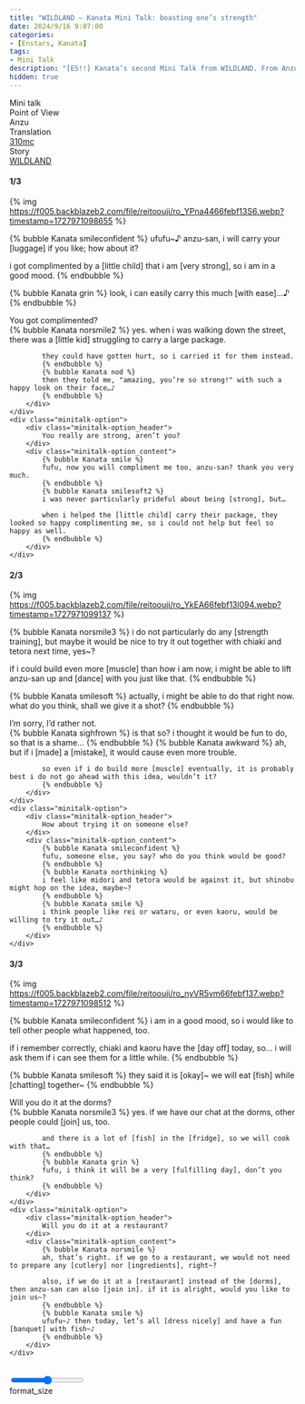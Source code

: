```yaml
---
title: "WILDLAND – Kanata Mini Talk: boasting one’s strength"
date: 2024/9/16 9:07:00
categories:
- [Enstars, Kanata]
tags:
- Mini Talk
description: "[ES!!] Kanata’s second Mini Talk from WILDLAND. From Anzu’s POV."
hidden: true
---
```

<div class="three-wrapper" style="--storyColor:#5ac189;--storyColor-rgb:90,193,137;--storyColor-h:147.4;--storyColor-s:45.4%;--storyColor-l:55.5%;">
    <div class="info-area">
        <div class="info">
            <div class="info-item characters">
                <div class="label">
                    Mini talk
                </div>
                <div class="value">
					<a href="/categories/Enstars/Kanata" character="Kanata"></a>
                </div>
            </div>
            <div class="info-item one">
                <div class="label">
                    Point of View
                </div>
                <div class="value">
                    Anzu
                </div>
            </div>
            <div class="info-item two">
                <div class="label">
                    Translation
                </div>
                <div class="value">
                    <a href="/about">310mc</a>
                </div>
            </div>
            <div class="info-item three">
                <div class="label">
                   Story
                </div>
                <div class="value">
                    <a href="/wildland">WILDLAND</a>
                </div>
            </div>
        </div>
    </div>
</div>

<!-- more -->

#### <div mt="rare"></div> 1/3

{% img https://f005.backblazeb2.com/file/reitoouji/ro_YPna4466febf13S6.webp?timestamp=1727971098655 %}

{% bubble Kanata smileconfident %}
ufufu~♪ anzu-san, i will carry your [luggage] if you like; how about it?

i got complimented by a [little child] that i am [very strong], so i am in a good mood.
{% endbubble %}

{% bubble Kanata grin %}
look, i can easily carry this much [with ease]…♪
{% endbubble %}

<div class="minitalk" character="Anzu">
    <div class="minitalk-option">
        <div class="minitalk-option_header">
            You got complimented?
        </div>
        <div class="minitalk-option_content">
            {% bubble Kanata norsmile2 %}
            yes. when i was walking down the street, there was a [little kid] struggling to carry a large package. 

            they could have gotten hurt, so i carried it for them instead.
            {% endbubble %}
            {% bubble Kanata nod %}
            then they told me, "amazing, you’re so strong!" with such a happy look on their face…♪
			{% endbubble %}
        </div>
    </div>
    <div class="minitalk-option">
        <div class="minitalk-option_header">
            You really are strong, aren’t you?
        </div>
        <div class="minitalk-option_content">
            {% bubble Kanata smile %}
            fufu, now you will compliment me too, anzu-san? thank you very much.
            {% endbubble %}
            {% bubble Kanata smilesoft2 %}
            i was never particularly prideful about being [strong], but…

            when i helped the [little child] carry their package, they looked so happy complimenting me, so i could not help but feel so happy as well.
			{% endbubble %}
        </div>
    </div>
</div>

#### <div mt="rare"></div> 2/3

{% img https://f005.backblazeb2.com/file/reitoouji/ro_YkEA66febf13l094.webp?timestamp=1727971099137 %}

{% bubble Kanata norsmile3 %}
i do not particularly do any [strength training], but maybe it would be nice to try it out together with chiaki and tetora next time, yes~?

if i could build even more [muscle] than how i am now, i might be able to lift anzu-san up and [dance] with you just like that.
{% endbubble %}

{% bubble Kanata smilesoft %}
actually, i might be able to do that right now. what do you think, shall we give it a shot?
{% endbubble %}

<div class="minitalk" character="Anzu">
    <div class="minitalk-option">
        <div class="minitalk-option_header">
            I’m sorry, I’d rather not.
        </div>
        <div class="minitalk-option_content">
            {% bubble Kanata sighfrown %}
            is that so? i thought it would be fun to do, so that is a shame…
            {% endbubble %}
            {% bubble Kanata awkward %}
            ah, but if i [made] a [mistake], it would cause even more trouble.

            so even if i do build more [muscle] eventually, it is probably best i do not go ahead with this idea, wouldn’t it?
			{% endbubble %}
        </div>
    </div>
    <div class="minitalk-option">
        <div class="minitalk-option_header">
            How about trying it on someone else?
        </div>
        <div class="minitalk-option_content">
            {% bubble Kanata smileconfident %}
            fufu, someone else, you say? who do you think would be good?
            {% endbubble %}
            {% bubble Kanata northinking %}
            i feel like midori and tetora would be against it, but shinobu might hop on the idea, maybe~?
            {% endbubble %}
            {% bubble Kanata smile %}
            i think people like rei or wataru, or even kaoru, would be willing to try it out…♪
			{% endbubble %}
        </div>
    </div>
</div>

#### <div mt="rare"></div> 3/3

{% img https://f005.backblazeb2.com/file/reitoouji/ro_nyVR5vm66febf137.webp?timestamp=1727971098512 %}

{% bubble Kanata smileconfident %}
i am in a good mood, so i would like to tell other people what happened, too.

if i remember correctly, chiaki and kaoru have the [day off] today, so… i will ask them if i can see them for a little while.
{% endbubble %}

{% bubble Kanata smilesoft %}
they said it is [okay]\~ we will eat [fish] while [chatting] together\~
{% endbubble %}

<div class="minitalk" character="Anzu">
    <div class="minitalk-option">
        <div class="minitalk-option_header">
          Will you do it at the dorms?
        </div>
        <div class="minitalk-option_content">
            {% bubble Kanata norsmile3 %}
            yes. if we have our chat at the dorms, other people could [join] us, too.

            and there is a lot of [fish] in the [fridge], so we will cook with that…
            {% endbubble %}
            {% bubble Kanata grin %}
            fufu, i think it will be a very [fulfilling day], don’t you think?
			{% endbubble %}
        </div>
    </div>
    <div class="minitalk-option">
        <div class="minitalk-option_header">
            Will you do it at a restaurant?
        </div>
        <div class="minitalk-option_content">
            {% bubble Kanata norsmile %}
            ah, that’s right. if we go to a restaurant, we would not need to prepare any [cutlery] nor [ingredients], right~?

            also, if we do it at a [restaurant] instead of the [dorms], then anzu-san can also [join in]. if it is alright, would you like to join us~?
            {% endbubble %}
            {% bubble Kanata smile %}
            ufufu~♪ then today, let’s all [dress nicely] and have a fun [banquet] with fish~♪
			{% endbubble %}
        </div>
    </div>
</div>
<br>
<div class="navigation2">
    <div class="toolbar-wrapper">
        <div class="slider-container">
            <input type="range" min="1" max="5" value="3" class="slider">
        </div>
        <div class="toolbar">
            <a target="_blank" href="/translations" class="home-button" title="Translations Masterlist"><i class="fa fa-home"></i></a>
            <a href="/wildland/minitalk/kanata_1" title="Kanata Mini Talk: fish [paintings]"><i class="fa fa-arrow-left"></i></a>
            <div class="toolbar__section">
                <a id="sliderDrop">
                    <span class="material-icons-round" title="Text Size">format_size</span>
                </a>
            </div>
            <a target="_blank" href="/wildland#Mini-Talks" title="Index"><i class="fa fa-star"></i></a>
            <a href="#top" class="top-arrow" title="Back to Top"><i class="fa fa-arrow-up"></i></a>
        </div>
    </div>
</div>
